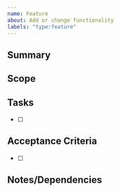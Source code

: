 ```yaml
---
name: Feature
about: Add or change functionality
labels: "type:feature"
---
```


## Summary
<!-- one-liner -->

## Scope
<!-- what's in vs out -->

## Tasks
- [ ] 

## Acceptance Criteria
- [ ] 

## Notes/Dependencies

